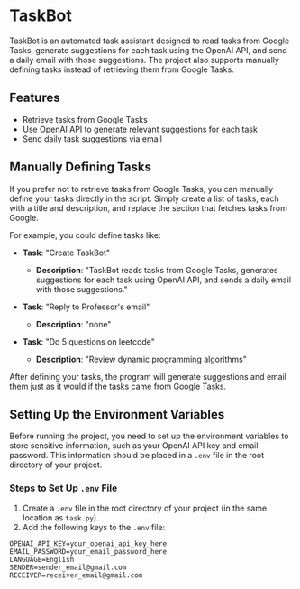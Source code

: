 # TaskBot

TaskBot is an automated task assistant designed to read tasks from Google Tasks, generate suggestions for each task using the OpenAI API, and send a daily email with those suggestions. The project also supports manually defining tasks instead of retrieving them from Google Tasks.

## Features

- Retrieve tasks from Google Tasks
- Use OpenAI API to generate relevant suggestions for each task
- Send daily task suggestions via email

## Manually Defining Tasks

If you prefer not to retrieve tasks from Google Tasks, you can manually define your tasks directly in the script. Simply create a list of tasks, each with a title and description, and replace the section that fetches tasks from Google. 

For example, you could define tasks like:

- **Task**: "Create TaskBot"
  - **Description**: "TaskBot reads tasks from Google Tasks, generates suggestions for each task using OpenAI API, and sends a daily email with those suggestions."
  
- **Task**: "Reply to Professor's email"
  - **Description**: "none"
  
- **Task**: "Do 5 questions on leetcode"
  - **Description**: "Review dynamic programming algorithms"

After defining your tasks, the program will generate suggestions and email them just as it would if the tasks came from Google Tasks.

## Setting Up the Environment Variables

Before running the project, you need to set up the environment variables to store sensitive information, such as your OpenAI API key and email password. This information should be placed in a `.env` file in the root directory of your project.

### Steps to Set Up `.env` File

1. Create a `.env` file in the root directory of your project (in the same location as `task.py`).
2. Add the following keys to the `.env` file:

```env
OPENAI_API_KEY=your_openai_api_key_here
EMAIL_PASSWORD=your_email_password_here
LANGUAGE=English
SENDER=sender_email@gmail.com
RECEIVER=receiver_email@gmail.com
